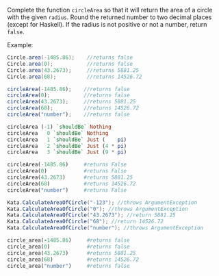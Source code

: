 Complete the function ```circleArea``` so that it will return the area of a circle with the given ```radius```. Round the returned number to two decimal places (except for Haskell). If the radius is not positive or not a number, return ```false```.


Example:

```java
Circle.area(-1485.86);    //returns false
Circle.area(0);           //returns false
Circle.area(43.2673);     //returns 5881.25
Circle.area(68);          //returns 14526.72
```

```javascript
circleArea(-1485.86);    //returns false
circleArea(0);           //returns false
circleArea(43.2673);     //returns 5881.25
circleArea(68);          //returns 14526.72
circleArea("number");    //returns false
```
```haskell
circleArea (-1) `shouldBe` Nothing
circleArea   0 `shouldBe` Nothing
circleArea   1 `shouldBe` Just (    pi)
circleArea   2 `shouldBe` Just (4 * pi)
circleArea   3 `shouldBe` Just (9 * pi)
```
```python
circleArea(-1485.86)     #returns False
circleArea(0)            #returns False
circleArea(43.2673)      #returns 5881.25
circleArea(68)           #returns 14526.72
circleArea("number")     #returns False
```
```csharp
Kata.CalculateAreaOfCircle("-123"); //throws ArgumentException
Kata.CalculateAreaOfCircle("0"); //throws ArgumentException
Kata.CalculateAreaOfCircle("43.2673"); //return 5881.25
Kata.CalculateAreaOfCircle("68"); //return 14526.72
Kata.CalculateAreaOfCircle("number"); //throws ArgumentException
```
```ruby
circle_area(-1485.86)     #returns false
circle_area(0)            #returns false
circle_area(43.2673)      #returns 5881.25
circle_area(68)           #returns 14526.72
circle_area("number")     #returns false
```

